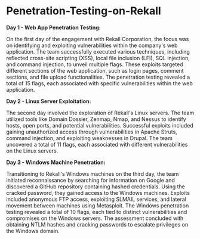 # Penetration-Testing-on-Rekall

**Day 1 - Web App Penetration Testing:**

On the first day of the engagement with Rekall Corporation, the focus was on identifying and exploiting vulnerabilities within the company's web application. The team successfully executed various techniques, including reflected cross-site scripting (XSS), local file inclusion (LFI), SQL injection, and command injection, to unveil multiple flags. These exploits targeted different sections of the web application, such as login pages, comment sections, and file upload functionalities. The penetration testing revealed a total of 15 flags, each associated with specific vulnerabilities within the web application.

**Day 2 - Linux Server Exploitation:**

The second day involved the exploration of Rekall's Linux servers. The team utilized tools like Domain Dossier, Zenmap, Nmap, and Nessus to identify hosts, open ports, and potential vulnerabilities. Successful exploits included gaining unauthorized access through vulnerabilities in Apache Struts, command injection, and exploiting weaknesses in Drupal. The team uncovered a total of 11 flags, each associated with different vulnerabilities on the Linux servers.

**Day 3 - Windows Machine Penetration:**

Transitioning to Rekall's Windows machines on the third day, the team initiated reconnaissance by searching for information on Google and discovered a GitHub repository containing hashed credentials. Using the cracked password, they gained access to the Windows machines. Exploits included anonymous FTP access, exploiting SLMAIL services, and lateral movement between machines using Metasploit. The Windows penetration testing revealed a total of 10 flags, each tied to distinct vulnerabilities and compromises on the Windows servers. The assessment concluded with obtaining NTLM hashes and cracking passwords to escalate privileges on the Windows domain.
